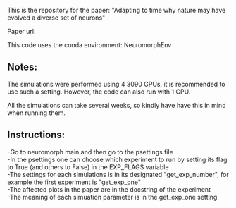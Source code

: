 This is the repository for the paper: "Adapting to time why nature may have evolved a diverse set of neurons"

Paper url:

This code uses the conda environment: NeuromorphEnv


## Notes:
The simulations were performed using 4 3090 GPUs, it is recommended to use such a setting. However, the code can also run with 1 GPU.

All the simulations can take several weeks, so kindly have have this in mind when running them.

## Instructions:
-Go to neuromorph  main and then go to the psettings file \
-In the psettings one can choose which experiment to run by setting its flag to True (and others to False) in the EXP_FLAGS variable \
-The settings for each simulations is in its designated "get_exp_number", for example the first experiment is "get_exp_one" \
-The affected plots in the paper are in the docstring of the experiment \
-The meaning of each simuation parameter is in the get_exp_one setting

